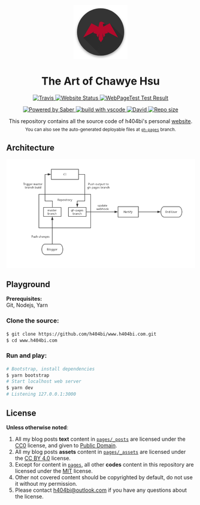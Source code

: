 <div align="center">
  <a href="https://www.h404bi.com/">
    <img alt="site icon" src="./resources/media/icon.png" />
  </a>
  <h1>The Art of Chawye Hsu</h1>
</div>
<p align="center">
  <a href="https://www.travis-ci.com/h404bi/www.h404bi.com">
    <img src="https://img.shields.io/travis/com/h404bi/www.h404bi.com/master.svg?style=flat-square" alt="Travis" />
  </a>
  <a href="https://www.h404bi.com">
    <img src="https://img.shields.io/website-up-down-green-red/https/h404bi.com.svg?style=flat-square" alt="Website Status" />
  </a>
  <a href="https://www.webpagetest.org/result/190412_1P_2dd2d27be7a11015b817357a2028b0bb/">
    <img src="https://img.shields.io/badge/WebPageTest-A-44CC11.svg?style=flat-square" alt="WebPageTest Test Result" />
  </a>
</p>
<p align="center">
  <a href="https://saber.land/">
    <img src="https://img.shields.io/badge/Powered%20by-Saber-00838f.svg?style=flat-square" alt="Powered by Saber" />
  </a>
  <a href="https://code.visualstudio.com">
    <img src="https://img.shields.io/badge/build%20with-vscode-blue.svg?style=flat-square" alt="build with vscode" />
  </a>
  <a href="https://github.com/h404bi/www.h404bi.com">
    <img src="https://img.shields.io/david/h404bi/www.h404bi.com.svg?style=flat-square" alt="David" />
  </a>
  <a href="https://github.com/h404bi/www.h404bi.com">
    <img src="https://img.shields.io/github/repo-size/h404bi/www.h404bi.com.svg?style=flat-square&colorB=328657" alt="Repo size" />
  </a>
</p>
<p align="center">
  This repository contains all the source code of h404bi's personal <a href="https://www.h404bi.com">website</a>.<br/>
  <sub>You can also see the auto-generated deployable files at <a href="https://github.com/h404bi/www.h404bi.com/tree/gh-pages"><code>gh-pages</code></a> branch.</sub>
</p>

## Architecture

![architecture](resources/media/architecture.jpg)

## Playground

**Prerequisites:**  
Git, Nodejs, Yarn

### Clone the source:

``` sh
$ git clone https://github.com/h404bi/www.h404bi.com.git
$ cd www.h404bi.com
```

### Run and play:

``` sh
# Bootstrap, install dependencies
$ yarn bootstrap
# Start localhost web server
$ yarn dev
# Listening 127.0.0.1:3000
```

## License

**Unless otherwise noted**:  
1. All my blog posts **text** content in [`pages/_posts`](pages/_posts) are licensed under the [CC0](https://creativecommons.org/publicdomain/zero/1.0/) license, and given to [Public Domain](https://en.wikipedia.org/wiki/Public_domain).  
2. All my blog posts **assets** content in [`pages/_assets`](pages/_assets) are licensed under the [CC BY 4.0](https://creativecommons.org/licenses/by/4.0/) license.  
3. Except for content in [`pages`](pages), all other **codes** content in this repository are licensed under the [MIT](https://opensource.org/licenses/MIT) license.  
4. Other not covered content should be copyrighted by default, do not use it without my permission.  
5. Please contact h404bi@outlook.com if you have any questions about the license.
